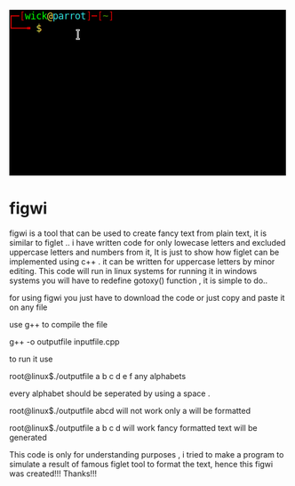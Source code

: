 ![figwi](demo/figwi.gif)

# figwi

figwi is a tool that can be used to create fancy text from plain text, it is similar to figlet .. i have written code for only lowecase letters and excluded uppercase letters and numbers from it, It is just to show how figlet can be implemented using c++ . it can be written for uppercase letters by minor editing. This code will run in linux systems for running it in windows systems you will have to redefine gotoxy() function , it is simple to do..

for using figwi you just have to download the code or just copy and paste it on any file

use g++ to compile the file

g++ -o outputfile inputfile.cpp

to run it use

root@linux$./outputfile  a b c d e f any alphabets

every alphabet should be seperated by using a space .

root@linux$./outputfile abcd 
will not work only a will be formatted

root@linux$./outputfile a b c d 
will work 
fancy formatted text will be generated

This code is only for understanding purposes , i tried to make a program to simulate a result of famous figlet tool to format the text, hence this figwi was created!!!
Thanks!!!

